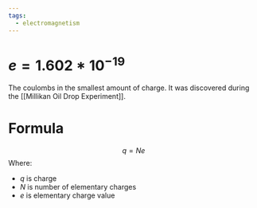 ```yaml
---
tags:
  - electromagnetism
---
```

# $e=1.602*10^{-19}$
The coulombs in the smallest amount of charge.
It was discovered during the [[Millikan Oil Drop Experiment]].
# Formula
$$q=Ne$$
Where:
- $q$ is charge
- $N$ is number of elementary charges
- $e$ is elementary charge value